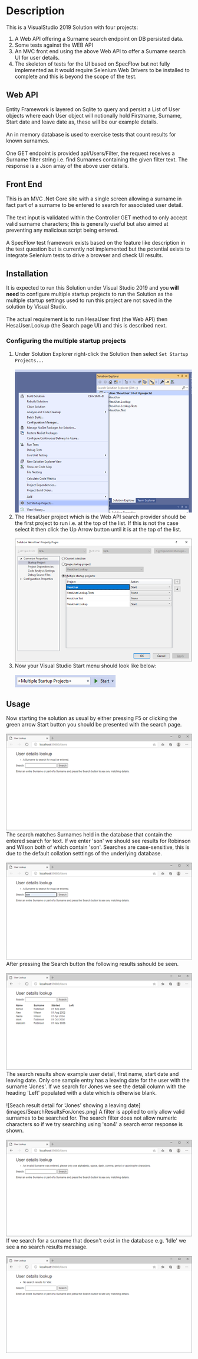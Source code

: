 # Description
This is a VisualStudio 2019 Solution with four projects:
1. A Web API offering a Surname search endpoint on DB persisted data.
2. Some tests against the WEB API
3. An MVC front end using the above Web API to offer a Surname search UI for user details.
4. The skeleton of tests for the UI based on SpecFlow but not fully implemented as it would require Selenium Web Drivers to be installed to complete and this is beyond the scope of the test.

## Web API
Entity Framework is layered on Sqlite to query and persist a List of User objects where each User object will notionally hold Firstname, Surname, Start date and leave date as, these will be our example details.<br><br>
An in memory database is used to exercise tests that count results for known surnames.<br><br>
One GET endpoint is provided api/Users/Filter, the request receives a Surname filter string i.e. find Surnames containing the given filter text. The response is a Json array of the above user details.

## Front End
This is an MVC .Net Core site with a single screen allowing a surname in fact part of a surname to be entered to search for associated user detail.<br><br>
The text input is validated within the Controller GET method to only accept valid surname characters; this is generally useful but also aimed at preventing any malicious script being entered.<br><br>
A SpecFlow test framework exists based on the feature like description in the test question but is currently not implemented but the potential exists to integrate Selenium tests to drive a browser and check UI results.

## Installation
It is expected to run this Solution under Visual Studio 2019 and you **will need** to configure multiple startup projects to run the Solution as the multiple startup settings used to run this project are not saved in the solution by Visual Studio.<br><br>
The actual requirement is to run HesaUser first (the Web API) then HesaUser.Lookup (the Search page UI) and this is described next.
### Configuring the multiple startup projects
1. Under Solution Explorer right-click the Solution then select `Set Startup Projects...`
<br><br>
![Select set startup projects](images/SelectSetStartupProjects.png)
2. The HesaUser project which is the Web API search provider should be the first project to run i.e. at the top of the list. If this is not the case select it then click the Up Arrow button until it is at the top of the list.
<br><br>
![Ensure HesaUser is top of the start multiple list](images/EnsureHesaIsFirst.png)
3. Now your Visual Studio Start menu should look like below:
<br><br>
![How the Start Menu should look now](images/StartMultipleNowVisibleInVisualStudio2019.png)

## Usage
Now starting the solution as usual by either pressing F5 or clicking the green arrow Start button you should be presented with the search page.
<br><br>
![The opening search page showing a search for text box and search button](images/TheOpeningSearchPage.png)
The search matches Surnames held in the database that contain the entered search for text. If we enter 'son' we should see results for Robinson and Wilson both of which contain 'son'. Searches are case-sensitive, this is due to the default collation setttings of the underlying database.
<br><br>
![Enter 'son' in the search text box](images/EnterSonInSearch.png)
After pressing the Search button the following results sshould be seen.
<br><br>
![Result detail for searching on 'son'](images/SearchResultsForSon.png)
The search results show example user detail, first name, start date and leaving date. Only one sample entry has a leaving date for the user with the surname 'Jones'. If we search for Jones we see the detail column with the heading 'Left' populated with a date which is otherwise blank.
<br><br>
![Seach result detail for 'Jones' showing a leaving date](images/SearchResultsForJones.png]
A filter is applied to only allow valid surnames to be searched for. The search filter does not allow numeric characters so if we try searching using 'son4' a search error response is shown.
<br><br>
![Search error response when 'son4' is searched for](images/SearchResultsAfterEnteringAnInvalidSurname.png)
If we search for a surname that doesn't exist in the database e.g. 'Idle' we see a no search results message.
<br><br>
![Search results when no matching surname is found](images/SearchResultsWhenDetailIsNotFoundForTheSurnameIdle.png)
